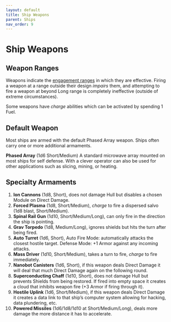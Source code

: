 ```yaml
---
layout: default
title: Ship Weapons
parent: Ships
nav_order: 9
---
```


# Ship Weapons

## Weapon Ranges

Weapons indicate the [engagement ranges](/SpaceShips/ShipCombat.html#range) in which they are effective. Firing a weapon at a range outside their design *impairs* them, and attempting to fire a weapon at beyond Long range is completely ineffective (outside of extreme circumstances). 

Some weapons have *charge* abilities which can be activated by spending 1 Fuel.

## Default Weapon

Most ships are armed with the default Phased Array weapon. Ships often carry one or more additional armaments.

**Phased Array** (1d6 Short/Medium) A standard microwave array mounted on most ships for self defense. With a clever operator can also be used for other applications such as slicing, mining, or heating.

## Specialty Armaments

1.	**Ion Cannons** (1d8, Short), does not damage Hull but disables a chosen Module on Direct Damage.
2.	**Forced Plasma** (1d8, Short/Medium), *charge* to fire a dispersed salvo (1d8 blast, Short/Medium).
3.	**Spinal Rail Gun** (1d10, Short/Medium/Long), can only fire in the direction the ship is pointing.
4.	**Grav Torpedo** (1d8, Medium/Long), ignores shields but hits the turn after being fired.
5.	**Auto Turret** (1d6, Short), Auto Fire Mode: automatically attacks the closest hostile target. Defense Mode: +1 Armor against any incoming attacks.
6.	**Mass Driver** (1d10, Short/Medium), takes a turn to fire, *charge* to fire immediately.
7.	**Nanobot Canisters** (1d6, Short), if this weapon deals Direct Damage it will deal that much Direct Damage again on the following round.
8.	**Superconducting Chaff** (1d10, Short), does not damage Hull but prevents Shields from being restored. If fired into empty space it creates a cloud that inhibits weapon fire (+3 Armor if firing through it).
9.	**Hostile Uplink** (1d6, Short/Medium), if this weapon deals Direct Damage it creates a data link to that ship’s computer system allowing for hacking, data plundering, etc.
10.	**Powered Missiles** (1d6/1d8/1d10 at Short/Medium/Long), deals more damage the more distance it has to accelerate.